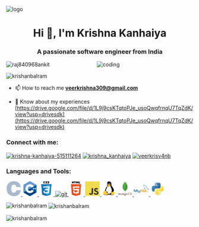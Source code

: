 ![logo]([https://github.com/raj840968ankit/raj840968ankit/blob/main/a-16-9-laptop-wallpaper-with-a-futuristi_Z9D17bKSSbqoVtH8JlqsLA_-neDUu63TP2iqSkoXZpyiA.jpeg](https://github.com/KrishanBalram/KrishanBalram/blob/8b98f33f047fd52c437fe5b87dc5cd6084b89fd7/krishna.png))
<h1 align="center">Hi 👋, I'm Krishna Kanhaiya</h1>
<h3 align="center">A passionate software engineer from India</h3>

<img alt="coding" align="right" width="260" src="https://media3.giphy.com/media/Ll22OhMLAlVDb8UQWe/giphy.gif?cid=6c09b952kl7civ9vlr494dp0rgu9mcrynwpcw43lj4in89me&ep=v1_stickers_search&rid=giphy.gif&ct=s">

<p align="left"> <img src="https://komarev.com/ghpvc/?username=raj840968ankit&label=Profile%20views&color=0e75b6&style=flat" alt="raj840968ankit" /> </p>

<p align="left"> <img src="https://komarev.com/ghpvc/?username=krishanbalram&label=Profile%20views&color=0e75b6&style=flat" alt="krishanbalram" /> </p>

- 📫 How to reach me **veerkrishna309@gmail.com**

- 📄 Know about my experiences [https://drive.google.com/file/d/1L9j9csKTqtoPJe_usoQwqfrnqU7TqZdK/view?usp=drivesdk](https://drive.google.com/file/d/1L9j9csKTqtoPJe_usoQwqfrnqU7TqZdK/view?usp=drivesdk)

<h3 align="left">Connect with me:</h3>
<p align="left">
<a href="https://linkedin.com/in/krishna-kanhaiya-515111264" target="blank"><img align="center" src="https://raw.githubusercontent.com/rahuldkjain/github-profile-readme-generator/master/src/images/icons/Social/linked-in-alt.svg" alt="krishna-kanhaiya-515111264" height="30" width="40" /></a>
<a href="https://www.leetcode.com/krishna_kanhaiya" target="blank"><img align="center" src="https://raw.githubusercontent.com/rahuldkjain/github-profile-readme-generator/master/src/images/icons/Social/leet-code.svg" alt="krishna_kanhaiya" height="30" width="40" /></a>
<a href="https://auth.geeksforgeeks.org/user/veerkrisv4nb" target="blank"><img align="center" src="https://raw.githubusercontent.com/rahuldkjain/github-profile-readme-generator/master/src/images/icons/Social/geeks-for-geeks.svg" alt="veerkrisv4nb" height="30" width="40" /></a>
</p>

<h3 align="left">Languages and Tools:</h3>
<p align="left"> <a href="https://www.cprogramming.com/" target="_blank" rel="noreferrer"> <img src="https://raw.githubusercontent.com/devicons/devicon/master/icons/c/c-original.svg" alt="c" width="40" height="40"/> </a> <a href="https://www.w3schools.com/cpp/" target="_blank" rel="noreferrer"> <img src="https://raw.githubusercontent.com/devicons/devicon/master/icons/cplusplus/cplusplus-original.svg" alt="cplusplus" width="40" height="40"/> </a> <a href="https://www.w3schools.com/css/" target="_blank" rel="noreferrer"> <img src="https://raw.githubusercontent.com/devicons/devicon/master/icons/css3/css3-original-wordmark.svg" alt="css3" width="40" height="40"/> </a> <a href="https://git-scm.com/" target="_blank" rel="noreferrer"> <img src="https://www.vectorlogo.zone/logos/git-scm/git-scm-icon.svg" alt="git" width="40" height="40"/> </a> <a href="https://www.w3.org/html/" target="_blank" rel="noreferrer"> <img src="https://raw.githubusercontent.com/devicons/devicon/master/icons/html5/html5-original-wordmark.svg" alt="html5" width="40" height="40"/> </a> <a href="https://developer.mozilla.org/en-US/docs/Web/JavaScript" target="_blank" rel="noreferrer"> <img src="https://raw.githubusercontent.com/devicons/devicon/master/icons/javascript/javascript-original.svg" alt="javascript" width="40" height="40"/> </a> <a href="https://www.linux.org/" target="_blank" rel="noreferrer"> <img src="https://raw.githubusercontent.com/devicons/devicon/master/icons/linux/linux-original.svg" alt="linux" width="40" height="40"/> </a> <a href="https://www.mongodb.com/" target="_blank" rel="noreferrer"> <img src="https://raw.githubusercontent.com/devicons/devicon/master/icons/mongodb/mongodb-original-wordmark.svg" alt="mongodb" width="40" height="40"/> </a> <a href="https://www.mysql.com/" target="_blank" rel="noreferrer"> <img src="https://raw.githubusercontent.com/devicons/devicon/master/icons/mysql/mysql-original-wordmark.svg" alt="mysql" width="40" height="40"/> </a> <a href="https://www.python.org" target="_blank" rel="noreferrer"> <img src="https://raw.githubusercontent.com/devicons/devicon/master/icons/python/python-original.svg" alt="python" width="40" height="40"/> </a> </p>

<p><img align="left" src="https://github-readme-stats.vercel.app/api/top-langs?username=krishanbalram&show_icons=true&locale=en&layout=compact" alt="krishanbalram" /></p>

<p>&nbsp;<img align="center" src="https://github-readme-stats.vercel.app/api?username=krishanbalram&show_icons=true&locale=en" alt="krishanbalram" /></p>

<p><img align="center" src="https://github-readme-streak-stats.herokuapp.com/?user=krishanbalram&" alt="krishanbalram" /></p>

